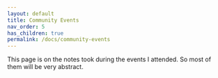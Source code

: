 ```yaml
---
layout: default
title: Community Events
nav_order: 5
has_children: true
permalink: /docs/community-events
---
```

This page is on the notes took during the events I attended. So most of them will be very abstract. 

